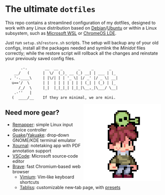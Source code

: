 # The ultimate `dotfiles`

This repo contains a streamlined configuration of my dotfiles, designed to work with any Linux distribution based on [Debian](https://www.debian.org)/[Ubuntu](https://ubuntu.com) or within a Linux subsystem, such as [Microsoft WSL](https://learn.microsoft.com/en-us/windows/wsl) or [ChromeOS LDE](https://support.google.com/chromebook/answer/9145439?hl=en).

Just run `setup.sh`/`restore.sh` scripts. The setup will backup any of your old configs, install all the packages needed and symlink the *Minidot* files correctly; while the restore script will rollback all the changes and reinstate your previously saved config files.

```
       .-.        __  __ _       _     _       _
    __/   (      |  \/  (_)_ __ (_) __| | ___ | |_
  , '-.____\     | |\/| | | '_ \| |/ _' |/ _ \| __|
   u=='/  \      | |  | | | | | | | (_| | (_) | |_
      /_/  \     |_|  |_|_|_| |_|_|\__,_|\___/ \__|
    .-''   |
   (  ____/__    If they are minimal, we are mini.
```




<img align="right" width="250" src="alien.gif">

## Need more gear?

- [Remapper](https://github.com/sezanzeb/input-remapper): simple Linux input device controller
- [Guake](https://github.com/Guake/guake)/[Yakuake](https://github.com/KDE/yakuake): drop&#x2011;down GNOME/KDE terminal emulator
- [Xournal](https://xournalpp.github.io/): notetaking app with PDF annotation support
- [VSCode](https://code.visualstudio.com/): Microsoft source&#x2011;code editor
- [Brave](https://brave.com/): fast Chromium&#x2011;based web browser
    + [Vimium](https://chrome.google.com/webstore/detail/vimium/dbepggeogbaibhgnhhndojpepiihcmeb): Vim&#x2011;like keyboard shortcuts
    + [Tabliss](https://chrome.google.com/webstore/detail/tabliss-a-beautiful-new-t/hipekcciheckooncpjeljhnekcoolahp): customizable new&#x2011;tab page, with [presets](https://raw.githubusercontent.com/matteogiorgi/.minidot/master/tabliss.json)
